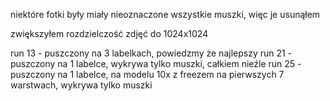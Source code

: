 niektóre fotki były miały nieoznaczone wszystkie muszki, więc je usunąłem

zwiększyłem rozdzielczość zdjęć do 1024x1024

run 13 - puszczony na 3 labelkach, powiedzmy że najlepszy
run 21 - puszczony na 1 labelce, wykrywa tylko muszki, całkiem nieźle
run 25 - puszczony na 1 labelce, na modelu 10x z freezem na pierwszych 7 warstwach, wykrywa tylko muszki